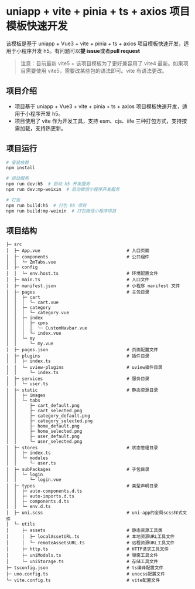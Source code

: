 # uniapp + vite + pinia + ts + axios 项目模板快速开发

该模板是基于 uniapp + Vue3 + vite + pinia + ts + axios 项目模板快速开发，适用于小程序开发 h5。有问题可以**提 issue**或者**pull request**

> 注意：目前最新 vite5 + 该项目模板为了更好兼容用了 vite4 最新。如果项目需要使用 vite5，需要改某些包的语法即可。vite 有语法更改。

## 项目介绍

- 项目基于 uniapp + Vue3 + vite + pinia + ts + axios 项目模板快速开发，适用于小程序开发 h5。
- 项目使用了 vite 作为开发工具，支持 esm、cjs、iife 三种打包方式，支持按需加载，支持热更新。

## 项目运行

```bash
# 安装依赖
npm install

# 启动服务
npm run dev:h5  # 启动 h5 开发服务
npm run dev:mp-weixin  # 启动微信小程序开发服务

# 打包
npm run build:h5  # 打包 h5 项目
npm run build:mp-weixin  # 打包微信小程序项目
```

## 项目结构

```
├─ src
│  ├─ App.vue                                 # 入口页面
│  ├─ components                              # 公共组件
│  │  └─ ZmTabs.vue
│  ├─ config
│  │  └─ env.host.ts                          # 环境配置文件
│  ├─ main.ts                                 # 入口文件
│  ├─ manifest.json                           # 小程序 manifest 文件
│  ├─ pages                                   # 主包目录
│  │  ├─ cart
│  │  │  └─ cart.vue
│  │  ├─ category
│  │  │  └─ category.vue
│  │  ├─ index
│  │  │  ├─ cpns
│  │  │  │  └─ CustomNavbar.vue
│  │  │  └─ index.vue
│  │  └─ my
│  │     └─ my.vue
│  ├─ pages.json                              # 页面配置文件
│  ├─ plugins                                 # 插件目录
│  │  ├─ index.ts
│  │  └─ uview-plugins                        # uview插件目录
│  │     └─ index.ts
│  ├─ services                                # 服务目录
│  │  └─ user.ts
│  ├─ static                                  # 静态资源目录
│  │  ├─ images
│  │  └─ tabs
│  │     ├─ cart_default.png
│  │     ├─ cart_selected.png
│  │     ├─ category_default.png
│  │     ├─ category_selected.png
│  │     ├─ home_default.png
│  │     ├─ home_selected.png
│  │     ├─ user_default.png
│  │     └─ user_selected.png
│  ├─ stores                                  # 状态管理目录
│  │  ├─ index.ts
│  │  └─ modules
│  │     └─ user.ts
│  ├─ subPackages                             # 子包目录
│  │  └─ login
│  │     └─ login.vue
│  ├─ types                                   # 类型声明目录
│  │  ├─ auto-components.d.ts
│  │  ├─ auto-imports.d.ts
│  │  ├─ components.d.ts
│  │  └─ env.d.ts
│  ├─ uni.scss                                # uni-app的全局scss样式文件
│  └─ utils
│     ├─ assets                               # 静态资源工具类
│     │  ├─ localAssetURL.ts                  # 本地资源URL工具文件
│     │  └─ remoteAssetsURL.ts                # 远程资源URL工具文件
│     ├─ http.ts                              # HTTP请求工具文件
│     ├─ uniModals.ts                         # 弹窗工具文件
│     └─ uniStorage.ts                        # 存储工具文件
├─ tsconfig.json                              # ts编译配置文件
├─ uno.config.ts                              # unocss配置文件
└─ vite.config.ts                             # vite配置文件

